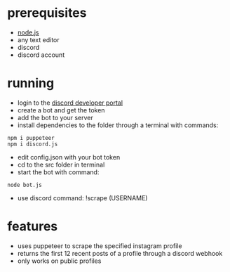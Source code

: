 # prerequisites

- [node.js](https://nodejs.org)
- any text editor
- discord
- discord account

# running

- login to the [discord developer portal](https://discord.com/developers)
- create a bot and get the token
- add the bot to your server
- install dependencies to the folder through a terminal with commands:
```
npm i puppeteer
npm i discord.js
```
- edit config.json with your bot token
- cd to the src folder in terminal
- start the bot with command:
```
node bot.js
```
- use discord command: !scrape (USERNAME)

# features

- uses puppeteer to scrape the specified instagram profile
- returns the first 12 recent posts of a profile through a discord webhook
- only works on public profiles

